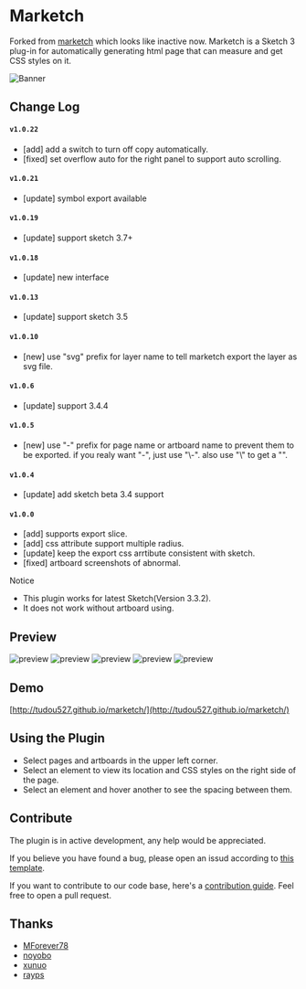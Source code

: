 # Marketch

Forked from [marketch](https://github.com/tudou527/marketch/) which looks like inactive now.
Marketch is a Sketch 3 plug-in for automatically generating html page that can measure and get CSS styles on it.

![Banner](https://raw.githubusercontent.com/angusjune/marketch/master/logo.png)

## Change Log 

#### `v1.0.22`
* [add] add a switch to turn off copy automatically.
* [fixed] set overflow auto for the right panel to support auto scrolling.

#### `v1.0.21`
* [update] symbol export available


#### `v1.0.19`
* [update] support sketch 3.7+

#### `v1.0.18`
* [update] new interface

#### `v1.0.13`
* [update] support sketch 3.5

#### `v1.0.10`
* [new] use "svg" prefix for layer name to tell marketch export the layer as svg file.

#### `v1.0.6`
* [update] support 3.4.4

#### `v1.0.5`
* [new] use "-" prefix for page name or artboard name to prevent them to be exported. if you realy want "-", just use "\\-". also use "\\\" to get a "\".

#### `v1.0.4`
* [update] add sketch beta 3.4 support

#### `v1.0.0`
* [add] supports export slice.
* [add] css attribute support multiple radius.
* [update] keep the export css arrtibute consistent with sketch.
* [fixed] artboard screenshots of abnormal.

Notice
* This plugin works for latest Sketch(Version 3.3.2).
* It does not work without artboard using.

## Preview

![preview](resource/2.png)
![preview](resource/README_1.png)
![preview](resource/README_2.png)
![preview](resource/README_3.png)
![preview](resource/README_4.png)

## Demo
[http://tudou527.github.io/marketch/](http://tudou527.github.io/marketch/)

## Using the Plugin
* Select pages and artboards in the upper left corner.
* Select an element to view its location and CSS styles on the right side of the page.
* Select an element and hover another to see the spacing between them. 

## Contribute

The plugin is in active development, any help would be appreciated.

If you believe you have found a bug, please open an issud according to [this template](issue-template.md).

If you want to contribute to our code base, here's a [contribution guide](contribution.md). Feel free to open a pull request.

## Thanks
* [MForever78](https://github.com/MForever78)
* [noyobo](https://github.com/noyobo)
* [xunuo](https://github.com/xunuo)
* [rayps](https://github.com/rayps)
